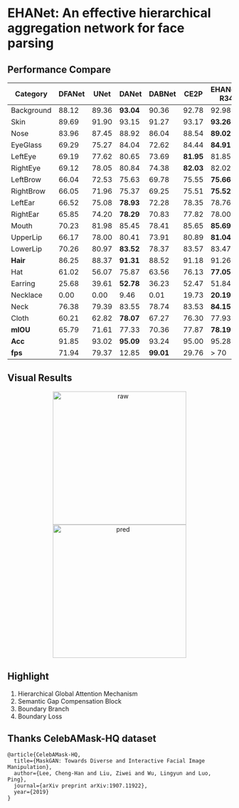 # EHANet: An effective hierarchical aggregation network for face parsing

## Performance Compare
| Category   | DFANet | UNet  | DANet     | DABNet    | CE2P      | EHANet-R34 |
| ---------- | ------ | ----- | --------- | --------- | --------- | ---------------- |
| Background | 88.12  | 89.36 | **93.04** | 90.36     | 92.78     | 92.98            |
| Skin       | 89.69  | 91.90 | 93.15     | 91.27     | 93.17     | **93.26**        |
| Nose       | 83.96  | 87.45 | 88.92     | 86.04     | 88.54     | **89.02**        |
| EyeGlass   | 69.29  | 75.27 | 84.04     | 72.62     | 84.44     | **84.91**        |
| LeftEye    | 69.19  | 77.62 | 80.65     | 73.69     | **81.95** | 81.85            |
| RightEye   | 69.12  | 78.05 | 80.84     | 74.38     | **82.03** | 82.02            |
| LeftBrow   | 66.04  | 72.53 | 75.63     | 69.78     | 75.55     | **75.66**        |
| RightBrow  | 66.05  | 71.96 | 75.37     | 69.25     | 75.51     | **75.52**        |
| LeftEar    | 66.52  | 75.08 | **78.93** | 72.28     | 78.35     | 78.76            |
| RightEar   | 65.85  | 74.20 | **78.29** | 70.83     | 77.82     | 78.00            |
| Mouth      | 70.23  | 81.98 | 85.45     | 78.41     | 85.65     | **85.69**        |
| UpperLip   | 66.17  | 78.00 | 80.41     | 73.91     | 80.89     | **81.04**        |
| LowerLip   | 70.26  | 80.97 | **83.52** | 78.37     | 83.57     | 83.47            |
| **Hair**   | 86.25  | 88.37 | **91.31** | 88.52     | 91.18     | 91.26            |
| Hat        | 61.02  | 56.07 | 75.87     | 63.56     | 76.13     | **77.05**        |
| Earring    | 25.68  | 39.61 | **52.78** | 36.23     | 52.47     | 51.84            |
| Necklace   | 0.00   | 0.00  | 9.46      | 0.01      | 19.73     | **20.19**        |
| Neck       | 76.38  | 79.39 | 83.55     | 78.74     | 83.53     | **84.15**        |
| Cloth      | 60.21  | 62.82 | **78.07** | 67.27     | 76.30     | 77.93            |
| **mIOU**   | 65.79  | 71.61 | 77.33     | 70.36     | 77.87     | **78.19**        |
| **Acc**    | 91.85  | 93.02 | **95.09** | 93.24     | 95.00     | 95.28            |
| **fps**    | 71.94  | 79.37 | 12.85     | **99.01** | 29.76     | > 70             |


## Visual Results
<div><div align=center>
  <img src="https://github.com/JACKYLUO1991/FaceParsing/blob/master/deployment/result/images/228.jpg" width="300" height="300" alt="raw"/>
<img src="https://github.com/JACKYLUO1991/FaceParsing/blob/master/deployment/result/renders/2.png" width="300" height="300" alt="pred"/></div>

## Highlight
1. Hierarchical Global Attention Mechanism
2. Semantic Gap Compensation Block
3. Boundary Branch 
4. Boundary Loss

## Thanks CelebAMask-HQ dataset
```
@article{CelebAMask-HQ,
  title={MaskGAN: Towards Diverse and Interactive Facial Image Manipulation},
  author={Lee, Cheng-Han and Liu, Ziwei and Wu, Lingyun and Luo, Ping},
  journal={arXiv preprint arXiv:1907.11922},
  year={2019}
}
```

